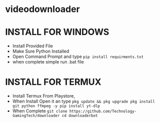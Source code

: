 # videodownloader

# INSTALL FOR WINDOWS
- Install Provided File
- Make Sure Python Installed
- Open Command Prompt and type `pip install requirments.txt`
- when complete simple run .bat file

# INSTALL FOR TERMUX

- Install Termux From Playstore,
- When Install Open it an type `pkg update && pkg upgrade
pkg install git python ffmpeg -y
pip install yt-dlp`
- When Complete `git clone https://github.com/Technology-GamingTech/downloader
cd downloaderbot`


